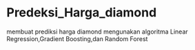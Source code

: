 # Predeksi_Harga_diamond
 membuat prediksi harga diamond mengunakan algoritma Linear Regression,Gradient Boosting,dan Random Forest 
